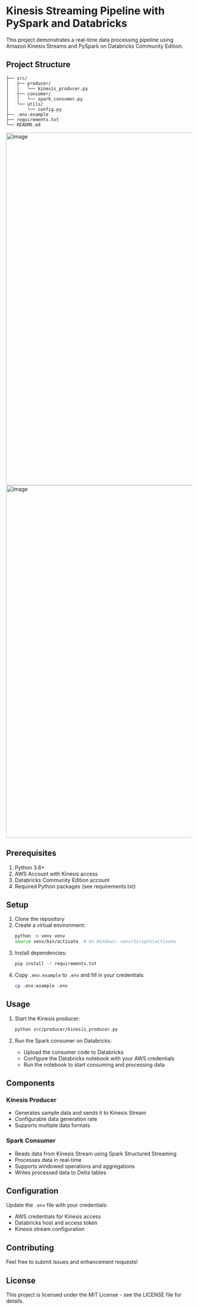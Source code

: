 # Kinesis Streaming Pipeline with PySpark and Databricks

This project demonstrates a real-time data processing pipeline using Amazon Kinesis Streams and PySpark on Databricks Community Edition.

## Project Structure

```
├── src/
│   ├── producer/
│   │   └── kinesis_producer.py
│   ├── consumer/
│   │   └── spark_consumer.py
│   └── utils/
│       └── config.py
├── .env.example
├── requirements.txt
└── README.md
```
<img width="955" alt="image" src="https://github.com/user-attachments/assets/8a562388-e79e-4a71-8cee-7a29cdd0fce4" />
<img width="955" alt="image" src="https://github.com/user-attachments/assets/8a562388-e79e-4a71-8cee-7a29cdd0fce4" />


## Prerequisites

1. Python 3.8+
2. AWS Account with Kinesis access
3. Databricks Community Edition account
4. Required Python packages (see requirements.txt)

## Setup

1. Clone the repository
2. Create a virtual environment:
   ```bash
   python -m venv venv
   source venv/bin/activate  # On Windows: venv\Scripts\activate
   ```
3. Install dependencies:
   ```bash
   pip install -r requirements.txt
   ```
4. Copy `.env.example` to `.env` and fill in your credentials:
   ```bash
   cp .env.example .env
   ```

## Usage

1. Start the Kinesis producer:
   ```bash
   python src/producer/kinesis_producer.py
   ```

2. Run the Spark consumer on Databricks:
   - Upload the consumer code to Databricks
   - Configure the Databricks notebook with your AWS credentials
   - Run the notebook to start consuming and processing data

## Components

### Kinesis Producer
- Generates sample data and sends it to Kinesis Stream
- Configurable data generation rate
- Supports multiple data formats

### Spark Consumer
- Reads data from Kinesis Stream using Spark Structured Streaming
- Processes data in real-time
- Supports windowed operations and aggregations
- Writes processed data to Delta tables

## Configuration

Update the `.env` file with your credentials:
- AWS credentials for Kinesis access
- Databricks host and access token
- Kinesis stream configuration

## Contributing

Feel free to submit issues and enhancement requests!

## License

This project is licensed under the MIT License - see the LICENSE file for details.
